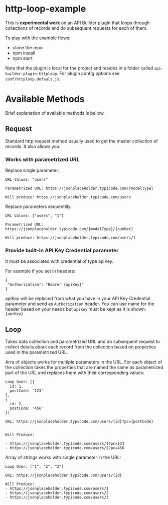 # http-loop-example

This is **experimental work** on an API Builder plugin that loops through collections of records and do subsequent requests for each of them.

To play with the example flows:

* clone the repo
* npm install
* npm start

Note that the plugin is local for the project and resides in a folder called `api-builder-plugin-httploop`. For plugin config options see `conf/httploop.default.js`.

# Available Methods
Brief explanation of available methods is bellow.

## Request

Standard http request method usually used to get the master collection of records. It also allows you:

### Works with parametrized URL

Replace single parameter:
```
URL Values: "users"

Parametrized URL: https://jsonplaceholder.typicode.com/{modelType}

Will produce: https://jsonplaceholder.typicode.com/users
```


Replace parameters sequentilly:
```
URL Values: ["users", "1"]

Parametrized URL: https://jsonplaceholder.typicode.com/{modelType}/{number}

Will produce: https://jsonplaceholder.typicode.com/users/1
```

### Provide built-in API Key Credential parameter

It must be associated with credential of type apiKey.

For example if you set in headers:
```
{
 "Authorization": "Bearer {apiKey}"
}
```
apiKey will be replaced from what you have in your API Key Credential parameter and send as `Authorization` header. You can use name for the header based on your needs but `apiKey` must be kept as it is shown: `{apiKey}`

## Loop
Takes data collection and parametrized URL and do subsequent request to collect details about each record from the collection based on properties used in the parametrized URL.

Arra of objects works for multiple parameters in the URL. For each object of the collection takes the properties that are named the same as parametrized part of the URL and replaces them with their corresponding values:
```
Loop Over: [{
  id: 1,
  postCode: '123'
},
{
  id: 2,
  postCode: '456'
}]

URL: https://jsonplaceholder.typicode.com/users/{id}?pc={postCode}


Will Produce: 

- https://jsonplaceholder.typicode.com/users/1?pc=123
- https://jsonplaceholder.typicode.com/users/2?pc=456
```

Array of strings works with single parameter in the URL:
```
Loop Over: ["1", "2", "3"]

URL: https://jsonplaceholder.typicode.com/users/{id}

Will Produce: 
- https://jsonplaceholder.typicode.com/users/1
- https://jsonplaceholder.typicode.com/users/2
- https://jsonplaceholder.typicode.com/users/3
```


